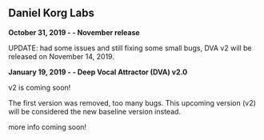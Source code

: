## Daniel Korg Labs

**October 31, 2019 - - November release**

UPDATE: had some issues and still fixing some small bugs,
DVA v2 will be released on November 14, 2019. 

**January 19, 2019 - - Deep Vocal Attractor (DVA) v2.0**

v2 is coming soon! 

The first version was removed, too many bugs.
This upcoming version (v2) will be considered 
the new baseline version instead.

more info coming soon!

